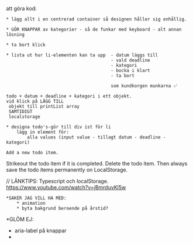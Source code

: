 att göra kod:

    * lägg allt i en centrerad container så designen håller sig enhållig.

    * GÖR KNAPPAR av kategorier - så de funkar med keyboard - alt annan lösning

    * ta bort klick

    * lista ut hur li-elementen kan ta upp  - datum läggs till
                                            - vald deadline
                                            - kategori 
                                            - bocka i klart
                                            - ta bort

                                            som kundkorgen munkarna ✅

    todo + datum + deadline + kategori i ett objekt.
    vid klick på LÄGG TILL
     objekt till printList array
     SAMTIDIGT
     localstorage

    * designa todo's-gör till div ist för li
        lägg in element för:
            alla values (input value - tillagt datum - deadline - kategori)

    Add a new todo item.
Strikeout the todo item if it is completed.
Delete the todo item.
Then always save the todo items permanently on LocalStorage.

//
LÄNKTIPS:
Typescript och localStorage.
https://www.youtube.com/watch?v=jBmrduvKl5w


    *SAKER JAG VILL HA MED:
        * animation
        * byta bakgrund beroende på årstid?


*GLÖM EJ:
- aria-label på knappar
- 
